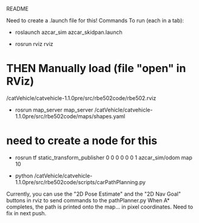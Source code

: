 README

Need to create a .launch file for this!
Commands To run (each in a tab):

* roslaunch azcar_sim azcar_skidpan.launch

* rosrun rviz rviz
# THEN Manually load (file "open" in RViz)
<yourGitRepo>/catVehicle/catvehicle-1.1.0pre/src/rbe502code/rbe502.rviz

* rosrun map_server map_server <yourGitRepo>/catVehicle/catvehicle-1.1.0pre/src/rbe502code/maps/shapes.yaml

# need to create a node for this
* rosrun tf static_transform_publisher 0 0 0 0 0 0 1 azcar_sim/odom map 10

* python <yourGitRepo>/catVehicle/catvehicle-1.1.0pre/src/rbe502code/scripts/carPathPlanning.py

Currently, you can use the "2D Pose Estimate" and the "2D Nav Goal" buttons in rviz to send commands to the pathPlanner.py
When A* completes, the path is printed onto the map... in pixel coordinates. Need to fix in next push.
